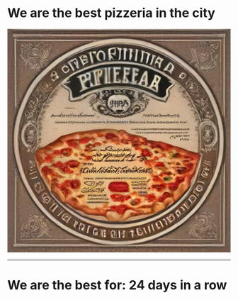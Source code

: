 # We are the best pizzeria in the city

![Certificate of the best pizzeria](photos/certificate.jpg)

--- 

# We are the best for: 24 days in a row